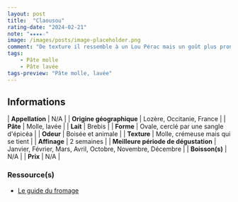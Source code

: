 ```yaml
---
layout: post
title:  "Claousou"
rating-date: "2024-02-21"
note: "★★★★☆"
image: /images/posts/image-placeholder.png
comment: "De texture il ressemble à un Lou Pérac mais un goût plus prononcé, et une odeur bien plus prononcée. C’est très bon !"
tags:
    - Pâte molle
    - Pâte lavée
tags-preview: "Pâte molle, lavée"
---
```


## Informations

| **Appellation** | N/A |
| **Origine géographique** | Lozère, Occitanie, France |
| **Pâte** | Molle, lavée |
| **Lait** | Brebis |
| **Forme** | Ovale, cerclé par une sangle d'épicéa |
| **Odeur** | Boisée et animale |
| **Texture** | Molle, crémeuse mais qui se tient |
| **Affinage** | 2 semaines |
| **Meilleure période de dégustation** | Janvier, Février, Mars, Avril, Octobre, Novembre, Décembre |
| **Boisson(s)** | N/A |
| **Prix** | N/A |

### Ressource(s)
* [Le guide du fromage](https://www.leguidedufromage.com/le-claousou-io621.html)